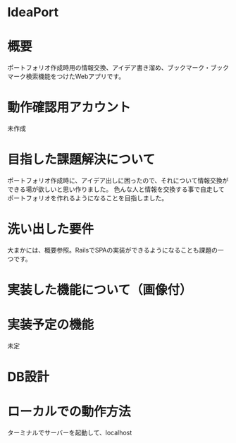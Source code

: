 # IdeaPort

# 概要
ポートフォリオ作成時用の情報交換、アイデア書き溜め、ブックマーク・ブックマーク検索機能をつけたWebアプリです。

# 動作確認用アカウント
未作成

# 目指した課題解決について
ポートフォリオ作成時に、アイデア出しに困ったので、それについて情報交換ができる場が欲しいと思い作りました。
色んな人と情報を交換する事で自走してポートフォリオを作れるようになることを目指しました。

# 洗い出した要件
大まかには、概要参照。RailsでSPAの実装ができるようになることも課題の一つです。

# 実装した機能について（画像付）


# 実装予定の機能
未定

# DB設計

# ローカルでの動作方法
ターミナルでサーバーを起動して、localhost
